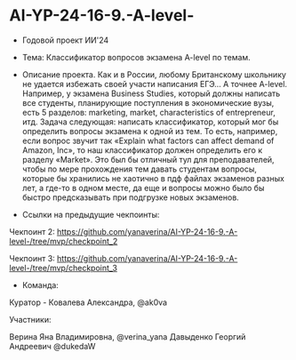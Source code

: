 # AI-YP-24-16-9.-A-level-
* Годовой проект ИИ'24

* Тема: Классификатор вопросов экзамена A-level по темам.

* Описание проекта.
Как и в России, любому Британскому школьнику не удается избежать своей участи написания ЕГЭ… А точнее A-level. Например, у экзамена Business Studies, который должны написать все студенты, планирующие поступления в экономические вузы, есть 5 разделов: marketing, market, characteristics of entrepreneur, итд. Задача следующая: написать классификатор, который мог бы определить вопросы экзамена к одной из тем. То есть, например, если вопрос звучит так «Explain what factors can affect demand of Amazon, Inc», то наш классификатор должен определить его к разделу «Market». Это был бы отличный тул для преподавателей, чтобы по мере прохождения тем давать студентам вопросы, которые бы хранились не хаотично в пдф файлах экзаменов разных лет, а где-то в одном месте, да еще и вопросы можно было бы быстро предсказывать при подгрузке новых экзаменов.

* Ссылки на предыдущие чекпоинты:
  
Чекпоинт 2: https://github.com/yanaverina/AI-YP-24-16-9.-A-level-/tree/mvp/checkpoint_2

Чекпоинт 3: https://github.com/yanaverina/AI-YP-24-16-9.-A-level-/tree/mvp/checkpoint_3

* Команда:
  
Куратор - Ковалева Александра, @ak0va

Участники: 

Верина Яна Владимировна, @verina_yana
Давыденко Георгий Андреевич @dukedaW

